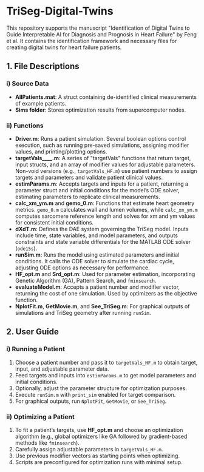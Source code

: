 # TriSeg-Digital-Twins
This repository supports the manuscript "Identification of Digital Twins to Guide Interpretable AI for Diagnosis and Prognosis in Heart Failure" by Feng et al. It contains the identification framework and necessary files for creating digital twins for heart failure patients.

## 1. File Descriptions

### i) Source Data
- **AllPatients.mat**: A struct containing de-identified clinical measurements of example patients.
- **Sims folder**: Stores optimization results from supercomputer nodes.

### ii) Functions
- **Driver.m**: Runs a patient simulation. Several boolean options control execution, such as running pre-saved simulations, assigning modifier values, and printing/plotting options.
- **targetVals____.m**: A series of "targetVals" functions that return target, input structs, and an array of modifier values for adjustable parameters. Non-void versions (e.g., `targetVals_HF.m`) use patient numbers to assign targets and parameters and validate patient clinical values.
- **estimParams.m**: Accepts targets and inputs for a patient, returning a parameter struct and initial conditions for the model’s ODE solver, estimating parameters to replicate clinical measurements.
- **calc_xm_ym.m** and **gemo_0.m**: Functions that estimate heart geometry metrics. `gemo_0.m` calculates wall and lumen volumes, while `calc_xm_ym.m` computes sarcomere reference length and solves for xm and ym values for consistent initial conditions.
- **dXdT.m**: Defines the DAE system governing the TriSeg model. Inputs include time, state variables, and model parameters, and outputs constraints and state variable differentials for the MATLAB ODE solver (`ode15s`).
- **runSim.m**: Runs the model using estimated parameters and initial conditions. It calls the ODE solver to simulate the cardiac cycle, adjusting ODE options as necessary for performance.
- **HF_opt.m** and **Srd_opt.m**: Used for parameter estimation, incorporating Genetic Algorithm (GA), Pattern Search, and `fminsearch`.
- **evaluateModel.m**: Accepts a patient number and modifier vector, returning the cost of one simulation. Used by optimizers as the objective function.
- **NplotFit.m**, **GetMovie.m**, and **See_TriSeg.m**: For graphical outputs of simulations and TriSeg geometry after running `runSim`.

## 2. User Guide

### i) Running a Patient
1. Choose a patient number and pass it to `targetVals_HF.m` to obtain target, input, and adjustable parameter data.
2. Feed targets and inputs into `estimParams.m` to get model parameters and initial conditions.
3. Optionally, adjust the parameter structure for optimization purposes.
4. Execute `runSim.m` with `print_sim` enabled for target comparison.
5. For graphical outputs, run `NplotFit`, `GetMovie`, or `See_TriSeg`.

### ii) Optimizing a Patient
1. To fit a patient’s targets, use **HF_opt.m** and choose an optimization algorithm (e.g., global optimizers like GA followed by gradient-based methods like `fminsearch`).
2. Carefully assign adjustable parameters in `targetVals_HF.m`.
3. Use previous modifier vectors as starting points when optimizing.
4. Scripts are preconfigured for optimization runs with minimal setup.


